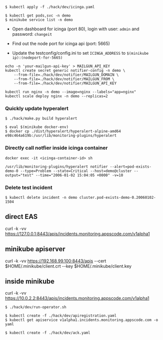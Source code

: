 ```
$ kubectl apply -f ./hack/dev/icinga.yaml

$ kubectl get pods,svc -n demo
$ minikube service list -n demo
```

- Open dashboard for icinga (port 80), login with user: `admin` and password: `changeit`

- Find out the node port for icinga api (port: 5665)
- Update the testconfig/config.ini to set `ICINGA_ADDRESS` to `$(minikube ip):(nodeport-for-5665)`

```
echo -n 'your-mailgun-api-key' > MAILGUN_API_KEY
kubectl create secret generic notifier-config -n demo \
    --from-file=./hack/dev/notifier/MAILGUN_DOMAIN \
    --from-file=./hack/dev/notifier/MAILGUN_FROM \
    --from-file=./hack/dev/notifier/MAILGUN_API_KEY
```

```
kubectl run nginx -n demo --image=nginx --labels="app=nginx"
kubectl scale deploy nginx -n demo --replicas=2
```

### Quickly update hyperalert

```
$ ./hack/make.py build hyperalert

$ eval $(minikube docker-env)
$ docker cp ./dist/hyperalert/hyperalert-alpine-amd64 e98c464a619b:/usr/lib/monitoring-plugins/hyperalert
```


### Directly call notfier inside icinga container

```
docker exec -it <icinga-container-id> sh

/usr/lib/monitoring-plugins/hyperalert notifier --alert=pod-exists-demo-0 --type=Problem --state=Critical --host=demo@cluster --output="test" --time="2006-01-02 15:04:05 +0000" -v=10
```

### Delete test incident
```
$ kubectl delete incident -n demo cluster.pod-exists-demo-0.20060102-1504
```

## direct EAS
curl -k -vv https://127.0.0.1:8443/apis/incidents.monitoring.appscode.com/v1alpha1

## minikube apiserver
curl -k -vv https://192.168.99.100:8443/apis --cert $HOME/.minikube/client.crt --key $HOME/.minikube/client.key


## inside minikube
curl -k -vv https://10.0.2.2:8443/apis/incidents.monitoring.appscode.com/v1alpha1

```
$ ./hack/dev/run-operator.sh

$ kubectl create -f ./hack/dev/apiregistration.yaml
$ kubectl get apiservice v1alpha1.incidents.monitoring.appscode.com -o yaml
```
```
$ kubectl create -f ./hack/dev/ack.yaml
```
